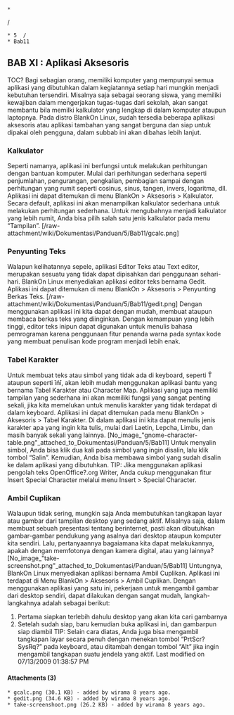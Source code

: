 

    *









  /


    * 5  /
    * Bab11
## BAB XI : Aplikasi Aksesoris
TOC?
Bagi sebagian orang, memiliki komputer yang mempunyai semua aplikasi yang
dibutuhkan dalam kegiatannya setiap hari mungkin menjadi kebutuhan tersendiri.
Misalnya saja sebagai seorang siswa, yang memiliki kewajiban dalam mengerjakan
tugas-tugas dari sekolah, akan sangat membantu bila memilki kalkulator yang
lengkap di dalam komputer ataupun laptopnya. Pada distro BlankOn Linux, sudah
tersedia beberapa aplikasi aksesoris atau aplikasi tambahan yang sangat berguna
dan siap untuk dipakai oleh pengguna, dalam subbab ini akan dibahas lebih
lanjut.
### Kalkulator
Seperti namanya, aplikasi ini berfungsi untuk melakukan perhitungan dengan
bantuan komputer. Mulai dari perhitungan sederhana seperti penjumlahan,
pengurangan, pengkalian, pembagian sampai dengan perhitungan yang rumit seperti
cosinus, sinus, tangen, invers, logaritma, dll. Aplikasi ini dapat ditemukan di
menu BlankOn > Aksesoris > Kalkulator. Secara default, aplikasi ini akan
menampilkan kalkulator sederhana untuk melakukan perhitungan sederhana. Untuk
mengubahnya menjadi kalkulator yang lebih rumit, Anda bisa pilih salah satu
jenis kalkulator pada menu “Tampilan”.
[/raw-attachment/wiki/Dokumentasi/Panduan/5/Bab11/gcalc.png]
### Penyunting Teks
Walapun kelihatannya sepele, aplikasi Editor Teks atau Text editor, merupakan
sesuatu yang tidak dapat dipisahkan dari penggunaan sehari-hari. BlankOn Linux
menyediakan aplikasi editor teks bernama Gedit. Aplikasi ini dapat ditemukan di
menu BlankOn > Aksesoris > Penyunting Berkas Teks.
[/raw-attachment/wiki/Dokumentasi/Panduan/5/Bab11/gedit.png]
Dengan menggunakan aplikasi ini kita dapat dengan mudah, membuat ataupun
membaca berkas teks yang diinginkan. Dengan kemampuan yang lebih tinggi, editor
teks inipun dapat digunakan untuk menulis bahasa pemrograman karena penggunaan
fitur penanda warna pada syntax kode yang membuat penulisan kode program
menjadi lebih enak.
### Tabel Karakter
Untuk membuat teks atau simbol yang tidak ada di keyboard, seperti Ť ataupun
seperti īńī, akan lebih mudah menggunakan aplikasi bantu yang bernama Tabel
Karakter atau Character Map. Aplikasi yang juga memiliki tampilan yang
sederhana ini akan memiliki fungsi yang sangat penting sekali, jika kita
memelukan untuk menulis karakter yang tidak terdapat di dalam keyboard.
Aplikasi ini dapat ditemukan pada menu BlankOn > Aksesoris > Tabel Karakter. Di
dalam aplikasi ini kita dapat menulis jenis karakter apa yang ingin kita tulis,
mulai dari Laetin, Lepcha, Limbu, dan masih banyak sekali yang lainnya.
[No_image_"gnome-character-table.png"_attached_to_Dokumentasi/Panduan/5/Bab11]
Untuk menyalin simbol, Anda bisa klik dua kali pada simbol yang ingin disalin,
lalu klik tombol “Salin”. Kemudian, Anda bisa membawa simbol yang sudah disalin
ke dalam aplikasi yang dibutuhkan.
TIP: Jika menggunakan aplikasi pengolah teks OpenOffice?.org Writer, Anda cukup
menggunakan fitur Insert Special Character melalui menu Insert > Special
Character.
### Ambil Cuplikan
Walaupun tidak sering, mungkin saja Anda membutuhkan tangkapan layar atau
gambar dari tampilan desktop yang sedang aktif. Misalnya saja, dalam membuat
sebuah presentasi tentang berinternet, pasti akan dibutuhkan gambar-gambar
pendukung yang asalnya dari desktop ataupun komputer kita sendiri. Lalu,
pertanyaannya bagaiamana kita dapat melakukannya, apakah dengan memfotonya
dengan kamera digital, atau yang lainnya?
[No_image_"take-screenshot.png"_attached_to_Dokumentasi/Panduan/5/Bab11]
Untungnya, BlankOn Linux menyediakan aplikasi bernama Ambil Cuplikan. Aplikasi
ini terdapat di Menu BlankOn > Aksesoris > Ambil Cuplikan. Dengan menggunakan
aplikasi yang satu ini, pekerjaan untuk mengambil gambar dari desktop sendiri,
dapat dilakukan dengan sangat mudah, langkah-langkahnya adalah sebagai berikut:
   1. Pertama siapkan terlebih dahulu desktop yang akan kita cari gambarnya
   2. Setelah sudah siap, baru kemudian buka aplikasi ini, dan gambarpun siap
      diambil
TIP: Selain cara diatas, Anda juga bisa mengambil tangkapan layar secara penuh
dengan menekan tombol “PrtScr? SysRq?” pada keyboard, atau ditambah dengan
tombol “Alt” jika ingin mengambil tangkapan suatu jendela yang aktif.
Last modified on 07/13/2009 01:38:57 PM
#### Attachments (3)
    * gcalc.png​ (30.1 KB) - added by wirama 8 years ago.
    * gedit.png​ (34.6 KB) - added by wirama 8 years ago.
    * take-screenshoot.png​ (26.2 KB) - added by wirama 8 years ago.
#### 
    
 
 
 
 
 


 

